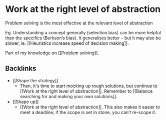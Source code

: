 # Work at the right level of abstraction
Problem solving is the most effective at the relevant level of abstraction	

Eg. Understanding a concept generally (selection bias) can be more helpful than the specifics (Berkson’s bias). It generalises better – but it may also be slower, ie. [[Heuristics increase speed of decision making]].

Part of my knowledge on [[Problem solving]].

## Backlinks
* [[Shape the strategy]]
	* Then, it's time to start mocking up rough solutions, but continue to [[Work at the right level of abstraction]]. Remember to [[Balance searching for and making your own solutions]].
* [[Shape up]]
	* [[Work at the right level of abstraction]]. This also makes it easier to meet a deadline; if the scope is set in stone, you can’t re-scope it.

<!-- {BearID:CC49D4D8-284D-4352-9B22-40753527B464-32756-00002FC26DB47F1F} -->
